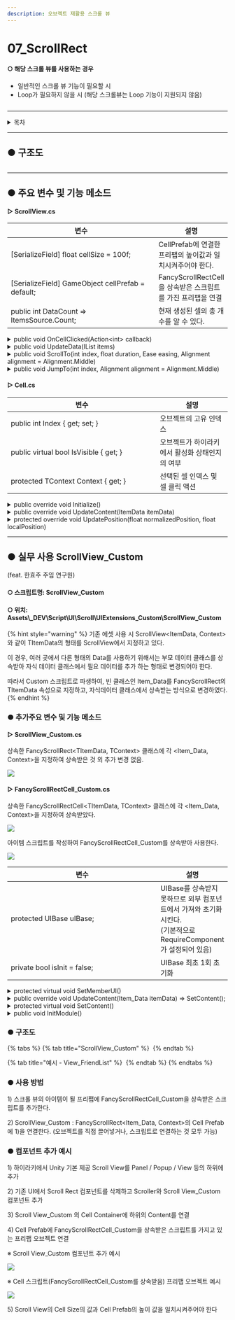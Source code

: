 ```yaml
---
description: 오브젝트 재활용 스크롤 뷰
---
```


# 07\_ScrollRect

#### ○ 해당 스크롤 뷰를 사용하는 경우

* 일반적인 스크롤 뷰 기능이 필요할 시
* Loop가 필요하지 않을 시 (해당 스크롤뷰는 Loop 기능이 지원되지 않음)

<figure><img src="../../../../.gitbook/assets/ScrollRect.gif" alt=""><figcaption></figcaption></figure>

***

<details>

<summary>목차</summary>

[#undefined-2](07\_scrollrect.md#undefined-2 "mention")

[#undefined-3](07\_scrollrect.md#undefined-3 "mention")

[#scrollview\_custom](07\_scrollrect.md#scrollview\_custom "mention")

[#undefined-4](07\_scrollrect.md#undefined-4 "mention")

</details>

***

## ● 구조도

<img src="../../../../.gitbook/assets/file.excalidraw (4).svg" alt="" class="gitbook-drawing">

***

## ● 주요 변수 및 기능 메소드

#### ▷ ScrollView.cs

<table><thead><tr><th width="418.3333333333333">변수</th><th>설명</th></tr></thead><tbody><tr><td>[SerializeField] float cellSize = 100f;</td><td>CellPrefab에 연결한 프리팹의 높이값과 일치시켜주어야 한다.</td></tr><tr><td>[SerializeField] GameObject cellPrefab = default;</td><td>FancyScrollRectCell을 상속받은 스크립트를 가진 프리팹을 연결</td></tr><tr><td>public int DataCount => ItemsSource.Count;</td><td>현재 생성된 셀의 총 개수를 알 수 있다.</td></tr></tbody></table>

<details>

<summary>public void OnCellClicked(Action&#x3C;int> callback)</summary>

```csharp
// 셀 선택 시 액션 호출
scrollview.OnCellClicked((int) => { /*선택된 셀의 인덱스가 넘어온다*/ });
```

</details>

<details>

<summary>public void UpdateData(IList items)</summary>

```csharp
// 아이템(셀)을 스크롤뷰에 생성
// 기존 아이템 전부 삭제 후 새로 받은 아이템으로 다시 생성

List<ItemData> datas = new List<ItemData>();
datas.add(new ItemData()); // 아이템 전체 데이터를 리스트로 만든다

scrollview.UpdateData(datas);
```

</details>

<details>

<summary>public void ScrollTo(int index, float duration, Ease easing, Alignment alignment = Alignment.Middle)</summary>

```csharp
// 지정한 인덱스의 셀까지 스크롤링
// (지정한 인덱스, 걸리는 시간, 이동 방식, 기준 피벗)

scrollView.ScrollTo(1, 0.3f, Ease.InOutQuint, Alignment.Lower);
```

</details>

<details>

<summary>public void JumpTo(int index, Alignment alignment = Alignment.Middle)</summary>

```csharp
 // 지정한 인덱스의 셀까지 바로 스크롤
 // (지정한 인덱스, 기준 피벗)
 
 scrollView.JumpTo(10, Alignment.Lower);
```

</details>

#### ▷ Cell.cs

<table><thead><tr><th width="325">변수</th><th>설명</th></tr></thead><tbody><tr><td>public int Index { get; set; }</td><td>오브젝트의 고유 인덱스</td></tr><tr><td>public virtual bool IsVisible { get; }</td><td>오브젝트가 하이라키에서 활성화 상태인지의 여부</td></tr><tr><td>protected TContext Context { get; }</td><td>선택된 셀 인덱스 및 셀 클릭 액션</td></tr></tbody></table>

<details>

<summary>public override void Initialize()</summary>

```csharp
// Awake의 역할
// 버튼이 있을 시 AddListener 등록
public override void Initialize()
{
    button.onClick.AddListener(() => Context.OnCellClicked?.Invoke(Index));
}
```

</details>

<details>

<summary>public override void UpdateContent(ItemData itemData)</summary>

<pre class="language-csharp"><code class="lang-csharp">// 생성 및 하이라키에서 활성화 됐을 시 해당 메소드 호출
// 호출 될 때마다 데이터가 들어온다
// 데이터를 받아와 처리하는 코드를 작성

public override void UpdateContent(ItemData itemData)
{
<strong>    message.text = itemData.Message;
</strong>
    var selected = Context.SelectedIndex == Index;
    image.color = selected 
        ? new Color32(0, 255, 255, 100)
        : new Color32(255, 255, 255, 77);
}
</code></pre>

</details>

<details>

<summary>protected override void UpdatePosition(float normalizedPosition, float localPosition)</summary>

```csharp
// 해당 셀의 위치값을 얻을 수 있다.
```

</details>

***

## ● 실무 사용 ScrollView\_Custom

(feat. 한효주 주임 연구원)

#### ○ 스크립트명: ScrollView\_Custom

#### ○ 위치: Assets\\\_DEV\Script\UI\Scroll\UIExtensions\_Custom\ScrollView\_Custom

{% hint style="warning" %}
기존 에셋 사용 시 ScrollView\<ItemData, Context>와 같이 TItemData의 형태를 ScrollView에서 지정하고 있다.

이 경우, 여러 곳에서 다른 형태의 Data를 사용하기 위해서는 부모 데이터 클래스를 상속받아 자식 데이터 클래스에서 필요 데이터를 추가 하는 형태로 변경되어야 한다.

따라서 Custom 스크립트로 파생하여, 빈 클래스인 Item\_Data를 FancyScrollRect의 TItemData 속성으로 지정하고, 자식데이터 클래스에서 상속받는 방식으로 변경하였다.
{% endhint %}

### ● 추가주요 변수 및 기능 메소드

#### ▷ ScrollView\_Custom.cs

상속한 FancyScrollRect\<TItemData, TContext> 클래스에 각 \<Item\_Data, Context>을 지정하여 상속받은 것 외 추가 변경 없음.

![](<../../../../gitbook/.gitbook/assets/image (13).png>)

#### ▷ FancyScrollRectCell\_Custom.cs

상속한 FancyScrollRectCell\<TItemData, TContext> 클래스에 각 \<Item\_Data, Context>을 지정하여 상속받았다.

![](<../../../../gitbook/.gitbook/assets/image (14).png>)

아이템 스크립트를 작성하여 FancyScrollRectCell\_Custom를 상속받아 사용한다.

![](<../../../../gitbook/.gitbook/assets/image (15).png>)

<table><thead><tr><th width="418.3333333333333">변수</th><th>설명</th></tr></thead><tbody><tr><td>protected UIBase uIBase;</td><td>UIBase를 상속받지 못하므로 외부 컴포넌트에서 가져와 초기화 시킨다.<br>(기본적으로 RequireComponent가 설정되어 있음)</td></tr><tr><td>private bool isInit = false;</td><td>UIBase 최초 1회 초기화</td></tr></tbody></table>

<details>

<summary>protected virtual void SetMemberUI()</summary>

```csharp
// 기존 UIBase를 상속받는 스크립트와 마찬가지로 SetMemberUI를 호출할 수 있다.

// Item_Friend.cs
    protected override void SetMemberUI()
    {
        #region TMP_Text
        txtmp_Nickname = uIBase.GetUI_TxtmpMasterLocalizing(nameof(txtmp_Nickname));
        txtmp_StateMessage = uIBase.GetUI_TxtmpMasterLocalizing(nameof(txtmp_StateMessage));

        uIBase.GetUI_TxtmpMasterLocalizing("txtmp_Follow", new MasterLocalData("arztalk_friend_follow"));
        uIBase.GetUI_TxtmpMasterLocalizing("txtmp_Spawn", new MasterLocalData("arztalk_friend_bring"));
        uIBase.GetUI_TxtmpMasterLocalizing("txtmp_Offline", new MasterLocalData("arztalk_friend_break"));
        #endregion

         (생략)
    }
```

</details>

<details>

<summary>public override void UpdateContent(Item_Data itemData) => SetContent();</summary>

```csharp
// 스크롤 뷰 아이템이 생성 및 활성화될 시 UpdateContent가 호출되어 데이터를 받는다. 
// 기본적으로 SetContent()를 호출하므로 
// 오버라이딩 시 데이터를 받고난 후 base.UpdateContent(itemData)를 호출해야 한다.

// Item_Friend.cs
    public override void UpdateContent(Item_Data itemData)
    {
        if (itemData is Item_FriendData _data)
        {
            data = _data;

            base.UpdateContent(itemData);
        }
    }
```

</details>

<details>

<summary>protected virtual void SetContent()</summary>

```csharp
// 받아온 데이터로 아이템 콘텐츠 세팅한다.

// Item_Friend.cs
    protected override void SetContent()
    {
        if (txtmp_Nickname != null)
        {
            txtmp_Nickname.text = data.nickname;
        }

        (생략)
    }
```

</details>

<details>

<summary>public void InitModule()</summary>

```csharp
// UIBase 초기화 및 FancyScrollRectCell_Custom에 있는 SetMemberUI() 호출
// 기본적으로 Awake()에서 호출한다.
// 강제로 초기화 시켜주어야 하는 경우 직접 호출한다.
```

</details>

### ● 구조도

{% tabs %}
{% tab title="ScrollView_Custom" %}
<img src="../../../../.gitbook/assets/file.excalidraw (1) (1).svg" alt="" class="gitbook-drawing">
{% endtab %}

{% tab title="예시 - View_FriendList" %}
<img src="../../../../gitbook/.gitbook/assets/file.excalidraw (7).svg" alt="" class="gitbook-drawing">
{% endtab %}
{% endtabs %}

### ● 사용 방법

1\) 스크롤 뷰의 아이템이 될 프리팹에 FancyScrollRectCell\_Custom을 상속받은 스크립트를 추가한다.

2\) ScrollView\_Custom : FancyScrollRect\<Item\_Data, Context>의 Cell Prefab에 1)을 연결한다. (오브젝트를 직접 끌어넣거나, 스크립트로 연결하는 것 모두 가능)

### ● 컴포넌트 추가 예시

1\) 하이라키에서 Unity 기본 제공 Scroll View를 Panel / Popup / View 등의 하위에 추가

2\) 기존 UI에서 Scroll Rect 컴포넌트를 삭제하고 Scroller와 Scroll View\_Custom 컴포넌트 추가

3\) Scroll View\_Custom 의 Cell Container에 하위의 Content를 연결

4\) Cell Prefab에 FancyScrollRectCell\_Custom을 상속받은 스크립트를 가지고 있는 프리팹 오브젝트 연결

※ Scroll View\_Custom 컴포넌트 추가 예시

![](<../../../../gitbook/.gitbook/assets/image (10).png>)

※ Cell 스크립트(FancyScrollRectCell\_Custom를 상속받음) 프리팹 오브젝트 예시

![](<../../../../gitbook/.gitbook/assets/image (11).png>)

5\) Scroll View의 Cell Size의 값과 Cell Prefab의 높이 값을 일치시켜주어야 한다
